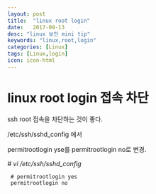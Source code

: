 ```yaml
---
layout: post
title:  "linux root login"
date:   2017-09-13
desc: "linux 보안 mini tip"
keywords: "linux,root,login"
categories: [Linux]
tags: [Linux,login]
icon: icon-html
---
```


**linux root login 접속 차단**
===============================================

ssh root 접속을 차단하는 것이 좋다.

/etc/ssh/sshd_config 에서

permitrootlogin yse를 permitrootlogin no로 변경.

*# vi /etc/ssh/sshd_config*

```
 # permitrootlogin yes 
 permitrootlogin no

```